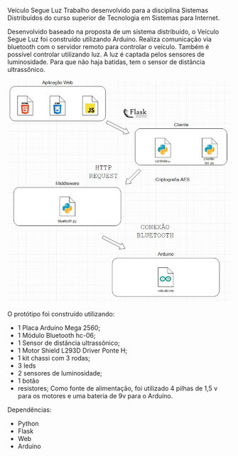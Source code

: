 Veículo Segue Luz
Trabalho desenvolvido para a disciplina Sistemas Distribuídos do curso superior de Tecnologia em Sistemas para Internet.

Desenvolvido baseado na proposta de um sistema distribuído, o Veículo Segue Luz foi construído utilizando Arduino. Realiza comunicação via bluetooth com o servidor remoto  para controlar o veículo. Também é possível controlar utilizando luz. A luz é captada pelos sensores de luminosidade. Para que não haja batidas, tem o sensor de distância ultrassônico.

<p align="center">
  <img src="https://raw.githubusercontent.com/JoaoPedro150/Veiculo-Segue-Luz/master/img/diagrama.JPG"/>
</p>

O protótipo foi construído utilizando:
* 1 Placa Arduíno Mega 2560;
* 1 Módulo Bluetooth hc-06;
* 1 Sensor de distância ultrassônico;
* 1 Motor Shield L293D Driver Ponte H;
* 1 kit chassi com 3 rodas;
* 3 leds
* 2 sensores de luminosidade;
* 1 botão
* resistores;
Como fonte de alimentação, foi utilizado 4 pilhas  de 1,5 v para os motores e uma bateria de 9v para o Arduíno.

Dependências:
* Python
* Flask
* Web
* Arduíno





